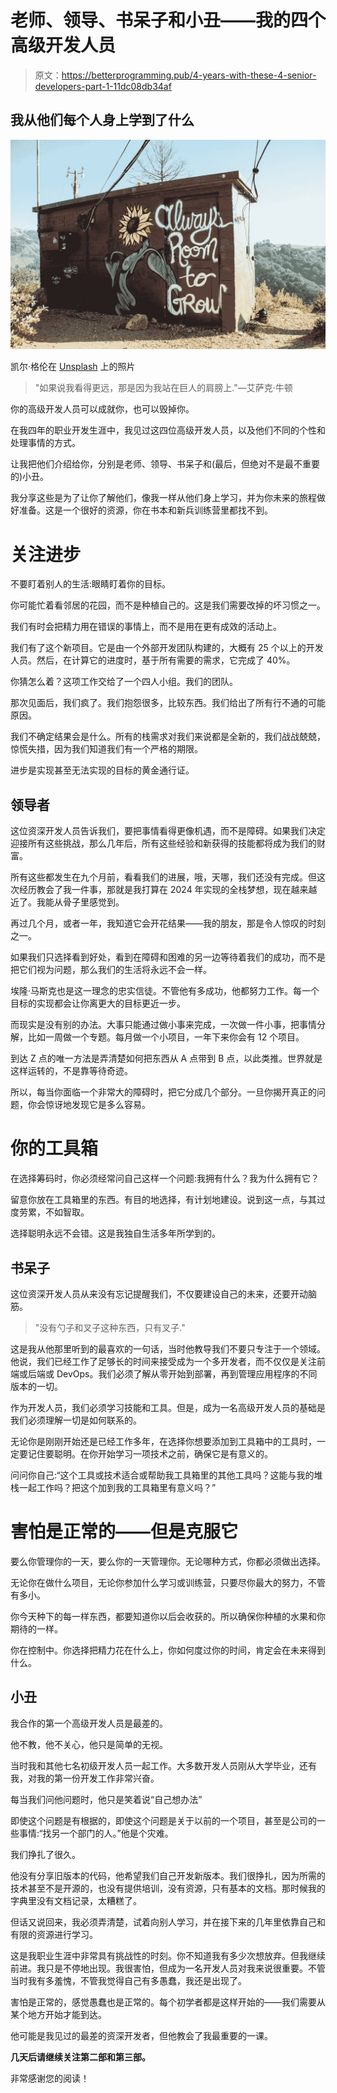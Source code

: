 # 老师、领导、书呆子和小丑——我的四个高级开发人员

> 原文：<https://betterprogramming.pub/4-years-with-these-4-senior-developers-part-1-11dc08db34af>

## 我从他们每个人身上学到了什么

![](img/8ce50e3be16fe0d31b45ba32d4e073d8.png)

凯尔·格伦在 [Unsplash](https://unsplash.com/s/photos/development?utm_source=unsplash&utm_medium=referral&utm_content=creditCopyText) 上的照片

> "如果说我看得更远，那是因为我站在巨人的肩膀上."—艾萨克·牛顿

你的高级开发人员可以成就你，也可以毁掉你。

在我四年的职业开发生涯中，我见过这四位高级开发人员，以及他们不同的个性和处理事情的方式。

让我把他们介绍给你，分别是老师、领导、书呆子和(最后，但绝对不是最不重要的)小丑。

我分享这些是为了让你了解他们，像我一样从他们身上学习，并为你未来的旅程做好准备。这是一个很好的资源，你在书本和新兵训练营里都找不到。

# 关注进步

不要盯着别人的生活:眼睛盯着你的目标。

你可能忙着看邻居的花园，而不是种植自己的。这是我们需要改掉的坏习惯之一。

我们有时会把精力用在错误的事情上，而不是用在更有成效的活动上。

我们有了这个新项目。它是由一个外部开发团队构建的，大概有 25 个以上的开发人员。然后，在计算它的进度时，基于所有需要的需求，它完成了 40%。

你猜怎么着？这项工作交给了一个四人小组。我们的团队。

那次见面后，我们疯了。我们抱怨很多，比较东西。我们给出了所有行不通的可能原因。

我们不确定结果会是什么。所有的栈需求对我们来说都是全新的，我们战战兢兢，惊慌失措，因为我们知道我们有一个严格的期限。

进步是实现甚至无法实现的目标的黄金通行证。

## 领导者

这位资深开发人员告诉我们，要把事情看得更像机遇，而不是障碍。如果我们决定迎接所有这些挑战，那么几年后，所有这些经验和新获得的技能都将成为我们的财富。

所有这些都发生在九个月前，看看我们的进展，哦，天哪，我们还没有完成。但这次经历教会了我一件事，那就是我打算在 2024 年实现的全栈梦想，现在越来越近了。我能从骨子里感觉到。

再过几个月，或者一年，我知道它会开花结果——我的朋友，那是令人惊叹的时刻之一。

如果我们只选择看到好处，看到在障碍和困难的另一边等待着我们的成功，而不是把它们视为问题，那么我们的生活将永远不会一样。

埃隆·马斯克也是这一理念的忠实信徒。不管他有多成功，他都努力工作。每一个目标的实现都会让你离更大的目标更近一步。

而现实是没有别的办法。大事只能通过做小事来完成，一次做一件小事，把事情分解，比如一周做一个专题。每月做一个小项目，一年下来你会有 12 个项目。

到达 Z 点的唯一方法是弄清楚如何把东西从 A 点带到 B 点，以此类推。世界就是这样运转的，不是靠等待奇迹。

所以，每当你面临一个非常大的障碍时，把它分成几个部分。一旦你揭开真正的问题，你会惊讶地发现它是多么容易。

# 你的工具箱

在选择筹码时，你必须经常问自己这样一个问题:我拥有什么？我为什么拥有它？

留意你放在工具箱里的东西。有目的地选择，有计划地建设。说到这一点，与其过度劳累，不如智取。

选择聪明永远不会错。这是我独自生活多年所学到的。

## 书呆子

这位资深开发人员从来没有忘记提醒我们，不仅要建设自己的未来，还要开动脑筋。

> "没有勺子和叉子这种东西，只有叉子."

这是我从他那里听到的最喜欢的一句话，当时他教导我们不要只专注于一个领域。他说，我们已经工作了足够长的时间来接受成为一个多开发者，而不仅仅是关注前端或后端或 DevOps。我们必须了解从零开始到部署，再到管理应用程序的不同版本的一切。

作为开发人员，我们必须学习技能和工具。但是，成为一名高级开发人员的基础是我们必须理解一切是如何联系的。

无论你是刚刚开始还是已经工作多年，在选择你想要添加到工具箱中的工具时，一定要记住要聪明。在你开始学习一项技术之前，确保它是有意义的。

问问你自己:“这个工具或技术适合或帮助我工具箱里的其他工具吗？这能与我的堆栈一起工作吗？把这个加到我的工具箱里有意义吗？”

# 害怕是正常的——但是克服它

要么你管理你的一天，要么你的一天管理你。无论哪种方式，你都必须做出选择。

无论你在做什么项目，无论你参加什么学习或训练营，只要尽你最大的努力，不管有多小。

你今天种下的每一样东西，都要知道你以后会收获的。所以确保你种植的水果和你期待的一样。

你在控制中。你选择把精力花在什么上，你如何度过你的时间，肯定会在未来得到什么。

## 小丑

我合作的第一个高级开发人员是最差的。

他不教，他不关心，他只是简单的无视。

当时我和其他七名初级开发人员一起工作。大多数开发人员刚从大学毕业，还有我，对我的第一份开发工作非常兴奋。

每当我们问他问题时，他只是笑着说“自己想办法”

即使这个问题是有根据的，即使这个问题是关于以前的一个项目，甚至是公司的一些事情:“找另一个部门的人。”他是个灾难。

我们挣扎了很久。

他没有分享旧版本的代码，他希望我们自己开发新版本。我们很挣扎，因为所需的技术甚至不是开源的，也没有提供培训，没有资源，只有基本的文档。那时候我的字典里没有文档记录，太糟糕了。

但话又说回来，我必须弄清楚，试着向别人学习，并在接下来的几年里依靠自己和有限的资源进行学习。

这是我职业生涯中非常具有挑战性的时刻。你不知道我有多少次想放弃。但我继续前进。我只是不停地出现。我很害怕，但成为一名开发人员对我来说很重要。不管当时我有多羞愧，不管我觉得自己有多愚蠢，我还是出现了。

害怕是正常的，感觉愚蠢也是正常的。每个初学者都是这样开始的——我们需要从某个地方开始才能到达。

他可能是我见过的最差的资深开发者，但他教会了我最重要的一课。

**几天后请继续关注第二部和第三部。**

非常感谢您的阅读！